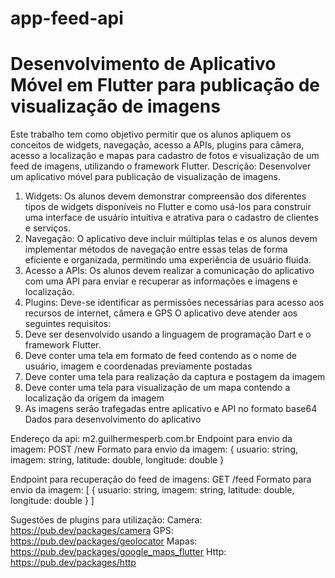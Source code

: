 # app-feed-api

# Desenvolvimento de Aplicativo Móvel em Flutter para publicação de visualização de imagens
Este trabalho tem como objetivo permitir que os alunos apliquem os conceitos de widgets,
navegação, acesso a APIs, plugins para câmera, acesso a localização e mapas para cadastro
de fotos e visualização de um feed de imagens, utilizando o framework Flutter.
Descrição: Desenvolver um aplicativo móvel para publicação de visualização de imagens.
1. Widgets: Os alunos devem demonstrar compreensão dos diferentes tipos de widgets
disponíveis no Flutter e como usá-los para construir uma interface de usuário intuitiva e
atrativa para o cadastro de clientes e serviços.
2. Navegação: O aplicativo deve incluir múltiplas telas e os alunos devem implementar
métodos de navegação entre essas telas de forma eficiente e organizada, permitindo
uma experiência de usuário fluida.
3. Acesso a APIs: Os alunos devem realizar a comunicação do aplicativo com uma API
para enviar e recuperar as informações e imagens e localização.
4. Plugins: Deve-se identificar as permissões necessárias para acesso aos recursos de
internet, câmera e GPS
O aplicativo deve atender aos seguintes requisitos:
1. Deve ser desenvolvido usando a linguagem de programação Dart e o framework Flutter.
2. Deve conter uma tela em formato de feed contendo as o nome de usuário, imagem e
coordenadas previamente postadas
3. Deve conter uma tela para realização da captura e postagem da imagem
4. Deve conter uma tela para visualização de um mapa contendo a localização da origem
da imagem
5. As imagens serão trafegadas entre aplicativo e API no formato base64
Dados para desenvolvimento do aplicativo

Endereço da api: m2.guilhermesperb.com.br
Endpoint para envio da imagem: POST /new
Formato para envio da imagem:
{
    usuario: string,
    imagem: string,
    latitude: double,
    longitude: double
}

Endpoint para recuperação do feed de imagens: GET /feed
Formato para envio da imagem:
[
    {
        usuario: string,
        imagem: string,
        latitude: double,
        longitude: double
    }
]

Sugestões de plugins para utilização:
Camera: https://pub.dev/packages/camera
GPS: https://pub.dev/packages/geolocator
Mapas: https://pub.dev/packages/google_maps_flutter
Http: https://pub.dev/packages/http
